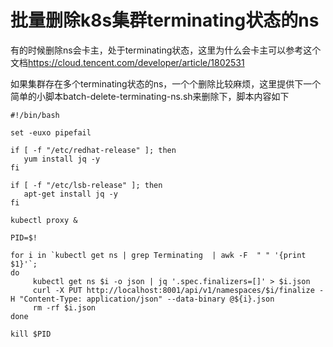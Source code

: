 # 批量删除k8s集群terminating状态的ns

有的时候删除ns会卡主，处于terminating状态，这里为什么会卡主可以参考这个文档<https://cloud.tencent.com/developer/article/1802531>

如果集群存在多个terminating状态的ns，一个个删除比较麻烦，这里提供下一个简单的小脚本batch-delete-terminating-ns.sh来删除下，脚本内容如下

```
#!/bin/bash

set -euxo pipefail

if [ -f "/etc/redhat-release" ]; then
   yum install jq -y
fi

if [ -f "/etc/lsb-release" ]; then
   apt-get install jq -y
fi

kubectl proxy &

PID=$!

for i in `kubectl get ns | grep Terminating  | awk -F  " " '{print $1}'`;
do
     kubectl get ns $i -o json | jq '.spec.finalizers=[]' > $i.json
     curl -X PUT http://localhost:8001/api/v1/namespaces/$i/finalize -H "Content-Type: application/json" --data-binary @${i}.json
     rm -rf $i.json
done

kill $PID
```
